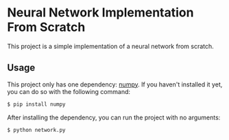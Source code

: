 # Neural Network Implementation From Scratch

This project is a simple implementation of a neural network from scratch.

## Usage

This project only has one dependency: [numpy](http://www.numpy.org/). If you haven't installed it yet, you can do so with the following command:

```bash
$ pip install numpy
``` 
After installing the dependency, you can run the project with no arguments:

```$ python network.py```
